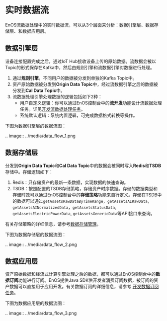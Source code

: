 # 实时数据流

EnOS流数据处理中的实时数据流，可以从3个层面来分析：数据引擎层、数据存储层、和数据应用层。

## 数据引擎层

设备连接配置完成之后，通过IoT Hub接收设备上传的原始数据。流数据会被以Topic的形式保存在Kafka中，然后由规则引擎和流数据引擎对数据进行处理。

1. 通过**规则引擎**，不同用户的数据被分发到单独的Kafka Topic中。
2. 资产原始数据被分发到**Origin Data Topic**中，经过流数据引擎之后的数据被分发到**Cal Data Topic**中。
3. 流数据处理引擎处理数据的逻辑包括如下2种：
   - 用户自定义逻辑：你可以通过EnOS控制台中的**流开发**功能设计流数据处理任务。详见[开发流数据处理任务](/docs/data-asset/zh_CN/dev/howto/stream/index.html)。
   - 系统默认逻辑：系统内置逻辑，可完成数据格式转换等操作。

下图为数据引擎层的数据流图：

.. image:: ../media/data_flow_1.png

## 数据存储层

分发到**Origin Data Topic**和**Cal Data Topic**中的数据会被同时写入**Redis**和**TSDB**存储中。存储逻辑如下：

1. Redis：只存储资产的最新一条数据，实现数据的快速查询。
2. TSDB：按照配置的TSDB存储策略，存储资产时序数据。存储的数据类型和存储时效可以通过EnOS控制台中的**存储策略**功能来自行定义。存储在TSDB中的数据可以通过`getAssetsRawDataByTimeRange`，`getAssetsAIRawData`， `getAssetsAINormalizedData`，`getAssetsStatusData`, `getAssetsElectricPowerData`, `getAssetsGenericData`等API接口来查询。

有关存储策略的详细信息，请参考[数据存储管理](/docs/data-asset/zh_CN/latest/howto/storage/index.html)。

下图为数据存储层的数据流图：

.. image:: ../media/data_flow_2.png

<!--

分发到**Origin Data Topic**和**Cal Data Topic**中的数据会被同时写入**Redis**、**TSDB**、和**Archive**存储中。存储逻辑如下：

1. Redis：只存储资产的最新一条数据，实现数据的快速查询。
2. TSDB：按照配置的TSDB存储策略，存储资产时序数据。存储的数据类型和存储时效可以通过EnOS控制台中的**存储策略**功能来自行定义。存储在TSDB中的数据可以通过`getAssetsRawDataByTimeRange`，`getAssetsAIRawData`， `getAssetsAINormalizedData`，`getAssetsStatusData`, `getAssetsElectricPowerData`, `getAssetsGenericData`等API接口来查询。
3. Archive：按照配置的Archive存储策略，归档资产数据。归档存储的数据源、文件属性、归档的存储系统和路径可以通过EnOS控制台中的**存储策略**功能来自行定义。

有关存储策略的详细信息，请参考[数据存储管理](/docs/data-asset/zh_CN/latest/howto/storage/index.html)。

下图为数据存储层的数据流图：

.. image:: ../media/data_flow_2.png

-->

## 数据应用层

资产原始数据和经流式计算引擎处理之后的数据，都可以通过EnOS控制台中的**数据订阅**功能进行订阅。EnOS提供Java SDK供开发者消费订阅数据，被订阅的资产数据可以直接用于应用开发。有关数据订阅的详细信息，请参考 [开发数据订阅任务](/docs/data-asset/zh_CN/latest/howto/obtain/managing_data_subscription.html)。

下图为数据应用层的数据流图：

.. image:: ../media/data_flow_3.png

<!--end-->
